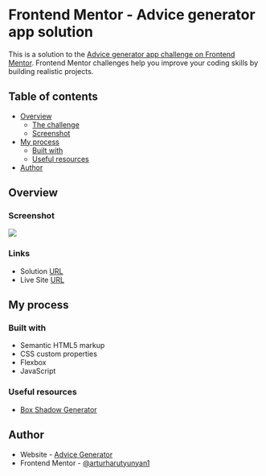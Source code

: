 # Frontend Mentor - Advice generator app solution

This is a solution to the [Advice generator app challenge on Frontend Mentor](https://www.frontendmentor.io/challenges/advice-generator-app-QdUG-13db). Frontend Mentor challenges help you improve your coding skills by building realistic projects.

## Table of contents

- [Overview](#overview)
  - [The challenge](#the-challenge)
  - [Screenshot](#screenshot)
- [My process](#my-process)
  - [Built with](#built-with)
  - [Useful resources](#useful-resources)
- [Author](#author)

## Overview


### Screenshot

![](../advice-generator/src/assets/preview.jpg)

### Links

- Solution [URL](https://www.frontendmentor.io/challenges/advice-generator-app-QdUG-13db)
- Live Site [URL](https://arturharutyunyan1.github.io/advice-generator/)

## My process

### Built with

- Semantic HTML5 markup
- CSS custom properties
- Flexbox
- JavaScript

### Useful resources

- [Box Shadow Generator](https://html-css-js.com/css/generator/box-shadow/)

## Author

- Website - [Advice Generator](https://arturharutyunyan1.github.io/advice-generator/)
- Frontend Mentor - [@arturharutyunyan1](https://www.frontendmentor.io/profile/ArturHarutyunyan1)
